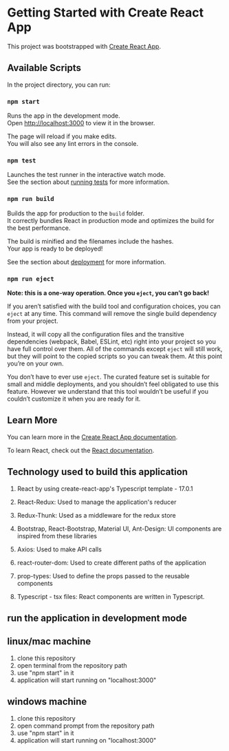 # Getting Started with Create React App

This project was bootstrapped with [Create React App](https://github.com/facebook/create-react-app).

## Available Scripts

In the project directory, you can run:

### `npm start`

Runs the app in the development mode.\
Open [http://localhost:3000](http://localhost:3000) to view it in the browser.

The page will reload if you make edits.\
You will also see any lint errors in the console.

### `npm test`

Launches the test runner in the interactive watch mode.\
See the section about [running tests](https://facebook.github.io/create-react-app/docs/running-tests) for more information.

### `npm run build`

Builds the app for production to the `build` folder.\
It correctly bundles React in production mode and optimizes the build for the best performance.

The build is minified and the filenames include the hashes.\
Your app is ready to be deployed!

See the section about [deployment](https://facebook.github.io/create-react-app/docs/deployment) for more information.

### `npm run eject`

**Note: this is a one-way operation. Once you `eject`, you can’t go back!**

If you aren’t satisfied with the build tool and configuration choices, you can `eject` at any time. This command will remove the single build dependency from your project.

Instead, it will copy all the configuration files and the transitive dependencies (webpack, Babel, ESLint, etc) right into your project so you have full control over them. All of the commands except `eject` will still work, but they will point to the copied scripts so you can tweak them. At this point you’re on your own.

You don’t have to ever use `eject`. The curated feature set is suitable for small and middle deployments, and you shouldn’t feel obligated to use this feature. However we understand that this tool wouldn’t be useful if you couldn’t customize it when you are ready for it.

## Learn More

You can learn more in the [Create React App documentation](https://facebook.github.io/create-react-app/docs/getting-started).

To learn React, check out the [React documentation](https://reactjs.org/).

## Technology used to build this application
1. React by using create-react-app's Typescript template - 17.0.1

2. React-Redux: Used to manage the application's reducer
3. Redux-Thunk: Used as a middleware for the redux store

4. Bootstrap, React-Bootstrap, Material UI, Ant-Design: UI components are inspired from these libraries

5. Axios: Used to make API calls
6. react-router-dom: Used to create different paths of the application
7. prop-types: Used to define the props passed to the reusable components
8. Typescript - tsx files: React components are written in Typescript.


## run the application in development mode
## linux/mac machine
1. clone this repository
2. open terminal from the repository path
3. use "npm start" in it
4. application will start running on "localhost:3000"

## windows machine
1. clone this repository
2. open command prompt from the repository path
3. use "npm start" in it
4. application will start running on "localhost:3000"

